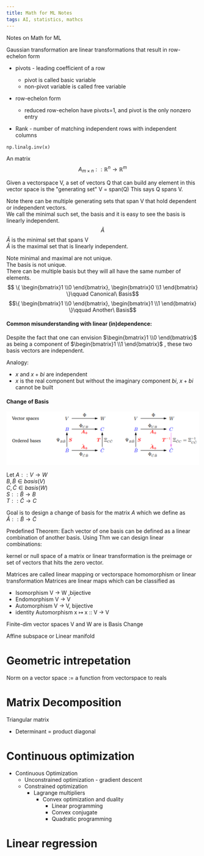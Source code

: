 ```yaml
---
title: Math for ML Notes
tags: AI, statistics, mathcs
---
```


Notes on Math for ML



Gaussian transformation are linear transformations that result in row-echelon form

* pivots - leading coefficient of a row
  * pivot is called basic variable 
  * non-pivot variable is called free variable

* row-echelon form
  * reduced row-echelon have pivots=1, and pivot is the only nonzero entry

* Rank - number of matching independent rows with independent columns

``` python
np.linalg.inv(x) 
```
   
An matrix $$ A_{m \times n} :: \mathbb{R}^{n} \rightarrow \mathbb{R}^{m} $$ 

Given a vectorspace V, a set of vectors Q that can build any element in this vector space is the "generating set"
V = span(Q)
This says Q spans V.

Note there can be multiple generating sets that span V that hold dependent or independent vectors.  
We call the minimal such set, the basis and it is easy to see the basis is linearly independent.  
$$\widetilde{A}$$ 
$\widetilde{A}$ is the minimal set that spans V  
$\widetilde{A}$ is the maximal set that is linearly independent.  
  
Note minimal and maximal are not unique.  
The basis is not unique.  
There can be multiple basis but they will all have the same number of elements.  
$$ \{ \begin{bmatrix}1 \\0 \end{bmatrix}, \begin{bmatrix}0 \\1 \end{bmatrix} \}\qquad Canonical\ Basis$$
$$\{ \begin{bmatrix}1 \\0 \end{bmatrix}, \begin{bmatrix}1 \\1 \end{bmatrix} \}\qquad Another\ Basis$$


#### Common misunderstanding with linear (in)dependence:  

Despite the fact that one can envision $\begin{bmatrix}1 \\0 \end{bmatrix}$ as being a component of $\begin{bmatrix}1 \\1 \end{bmatrix}$ , these two basis vectors are independent.  

Analogy: 

* $x$ and $x + bi$ are independent 
* $x$ is the real component but without the imaginary component $bi$, $x + bi$ cannot be built 

#### Change of Basis
![](\images\mathML\basis.png)

  
Let $A :: V \rightarrow W$  
$B, \widetilde{B} \in basis(V)$  
$C, \widetilde{C} \in basis(W)$  
$S :: \widetilde{B} \rightarrow B$  
$T :: \widetilde{C} \rightarrow C$  

Goal is to design a change of basis for the matrix $A$ which we define as  
$\widetilde{A} :: \widetilde{B} \rightarrow \widetilde{C}$ 
  
Predefined Theorem: Each vector of one basis can be defined as a linear combination of another basis.
Using Thm we can design linear combinations:




kernel or null space of a matrix or linear transformation is the preimage or set of vectors that hits the zero vector.  


Matrices are called linear mapping or vectorspace homomorphism or linear transformation
Matrices are linear maps which can be classified as

* Isomorphism V → W ,bijective
* Endomorphism  V → V
* Automorphism V → V, bijective
* identity Automorphism x ↦ x :: V → V


Finite-dim vector spaces V and W are is
Basis Change


Affine subspace or Linear manifold

# Geometric intrepetation
Norm on a vector space := a function from vectorspace to reals

# Matrix Decomposition

Triangular matrix
 * Determinant = product diagonal

# Continuous optimization

* Continuous Optimization
  * Unconstrained optimization - gradient descent
  * Constrained optimization
    * Lagrange multipliers
      * Convex optimization and duality
        * Linear programming
        * Convex conjugate
        * Quadratic programming


# Linear regression